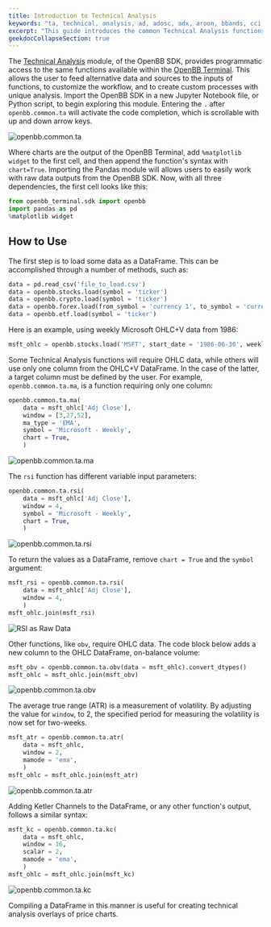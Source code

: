 ```yaml
---
title: Introduction to Technical Analysis
keywords: "ta, technical, analysis, ad, adosc, adx, aroon, bbands, cci, cg, donchian, ema, fib, fisher, hma, kc, ma, macd, obv, rsi, sma, stoch, vwap, wma, zlma"
excerpt: "This guide introduces the common Technical Analysis functions, between all asset classes, available through the OpenBB SDK"
geekdocCollapseSection: true
---
```

The <a href="https://openbb-finance.github.io/OpenBBTerminal/terminal/common/ta/" target="_blank">Technical Analysis</a> module, of the OpenBB SDK, provides programmatic access to the same functions available within the <a href="https://openbb-finance.github.io/OpenBBTerminal/terminal/" target="_blank">OpenBB Terminal</a>. This allows the user to feed alternative data and sources to the inputs of functions, to customize the workflow, and to create custom processes with unique analysis. Import the OpenBB SDK in a new Jupyter Notebook file, or Python script, to begin exploring this module. Entering the `.` after `openbb.common.ta` will activate the code completion, which is scrollable with up and down arrow keys.

![openbb.common.ta](https://user-images.githubusercontent.com/85772166/200148349-9d538b3d-28a1-4aaf-8991-ba2cf7b2c35b.png "openbb.common.ta")

Where charts are the output of the OpenBB Terminal, add `%matplotlib widget` to the first cell, and then append the function's syntax with `chart=True`. Importing the Pandas module will allows users to easily work with raw data outputs from the OpenBB SDK. Now, with all three dependencies, the first cell looks like this:

```python
from openbb_terminal.sdk import openbb
import pandas as pd
%matplotlib widget
```

## How to Use

The first step is to load some data as a DataFrame. This can be accomplished through a number of methods, such as:

```python
data = pd.read_csv('file_to_load.csv')
data = openbb.stocks.load(symbol = 'ticker')
data = openbb.crypto.load(symbol = 'ticker')
data = openbb.forex.load(from_symbol = 'currency 1', to_symbol = 'currency 2')
data = openbb.etf.load(symbol = 'ticker')
```

Here is an example, using weekly Microsoft OHLC+V data from 1986:

```python
msft_ohlc = openbb.stocks.load('MSFT', start_date = '1986-06-30', weekly = True)
```

Some Technical Analysis functions will require OHLC data, while others will use only one column from the OHLC+V DataFrame. In the case of the latter, a target column must be defined by the user. For example, `openbb.common.ta.ma`, is a function requiring only one column:

```python
openbb.common.ta.ma(
    data = msft_ohlc['Adj Close'],
    window = [3,27,52],
    ma_type = 'EMA',
    symbol = 'Microsoft - Weekly',
    chart = True,
    )
```

![openbb.common.ta.ma](https://user-images.githubusercontent.com/85772166/200148379-474c8179-4197-4814-97fa-1c544d1124fb.png "openbb.common.ta.ma")

The `rsi` function has different variable input parameters:

```python
openbb.common.ta.rsi(
    data = msft_ohlc['Adj Close'],
    window = 4,
    symbol = 'Microsoft - Weekly',
    chart = True,
    )
```

![openbb.common.ta.rsi](https://user-images.githubusercontent.com/85772166/200148387-72cbcd71-e38d-4611-8512-94e8031e74c2.png "openbb.common.ta.rsi")

To return the values as a DataFrame, remove `chart = True` and the `symbol` argument:

```python
msft_rsi = openbb.common.ta.rsi(
    data = msft_ohlc['Adj Close'],
    window = 4,
    )
msft_ohlc.join(msft_rsi)
```

![RSI as Raw Data](https://user-images.githubusercontent.com/85772166/200148404-b9d7907d-a489-4a4f-8236-f2dca176da7d.png "RSI as Raw Data")

Other functions, like `obv`, require OHLC data. The code block below adds a new column to the OHLC DataFrame, on-balance volume:

```python
msft_obv = openbb.common.ta.obv(data = msft_ohlc).convert_dtypes()
msft_ohlc = msft_ohlc.join(msft_obv)
```

![openbb.common.ta.obv](https://user-images.githubusercontent.com/85772166/200148418-4215776d-cb40-4b47-a107-42bbaa3d9136.png)

The average true range (ATR) is a measurement of volatility. By adjusting the value for `window`, to 2, the specified period for measuring the volatility is now set for two-weeks.

```python
msft_atr = openbb.common.ta.atr(
    data = msft_ohlc,
    window = 2,
    mamode = 'ema',
    )
msft_ohlc = msft_ohlc.join(msft_atr)
```

![openbb.common.ta.atr](https://user-images.githubusercontent.com/85772166/200148441-d95b60c0-92a5-41d1-9ca2-aa8724a95366.png "openbb.common.ta.atr")

Adding Ketler Channels to the DataFrame, or any other function's output, follows a similar syntax:

```python
msft_kc = openbb.common.ta.kc(
    data = msft_ohlc,
    window = 16,
    scalar = 2,
    mamode = 'ema',
    )
msft_ohlc = msft_ohlc.join(msft_kc)
```

![openbb.common.ta.kc](https://user-images.githubusercontent.com/85772166/200148474-a3b6868c-7525-45bc-9ee4-1a86df933f71.png "openbb.common.ta.kc")

Compiling a DataFrame in this manner is useful for creating technical analysis overlays of price charts.
